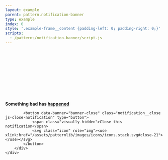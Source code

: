 ```yaml
---
layout: example
parent: pattern.notification-banner
type: example
index: 0
style: '.example-frame__content {padding-left: 0; padding-right: 0;}'
scripts:
  - /patterns/notification-banner/script.js
---
```


<div class="notification  notification--negative">
    <div class="wrapper">
        <div class="notification__content">
            <div class="notification__text">
                <span class="notification__icon" aria-hidden="true">
                    <svg class="icon" role="img"><use xlink:href="/assets/patternlib/images/icons/icons.stack.svg#bang-21"></use></svg>
                </span>
                <p class="notification__text"><strong>Something bad has <a href="#">happened</a></strong></p>
            </div>

            <button data-banner="banner-close" class="notification__close  js-close-notification" type="button">
                <span class="visually-hidden">Close this notification</span>
                <svg class="icon" role="img"><use xlink:href="/assets/patternlib/images/icons/icons.stack.svg#close-21"></use></svg>
            </button>
        </div>
    </div>
</div>
